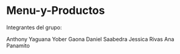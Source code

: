# Menu-y-Productos

Integrantes del grupo:

Anthony Yaguana
Yober Gaona
Daniel Saabedra
Jessica Rivas
Ana Panamito
